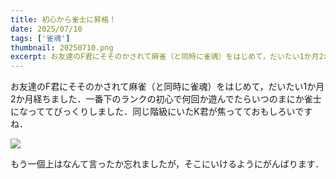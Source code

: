 ```yaml
---
title: 初心から雀士に昇格！
date: 2025/07/10
tags: ['雀魂']
thumbnail: 20250710.png
excerpt: お友達のF君にそそのかされて麻雀（と同時に雀魂）をはじめて，だいたい1か月2か月経ちました．一番下のランクの初心で何回か遊んでたらいつのまにか雀士になっててびっくりしました．同じ階級のK君が焦ってておもしろいですね．
---
```


お友達のF君にそそのかされて麻雀（と同時に雀魂）をはじめて，だいたい1か月2か月経ちました．一番下のランクの初心で何回か遊んでたらいつのまにか雀士になっててびっくりしました．同じ階級にいたK君が焦ってておもしろいですね．

![](20250710.png)

もう一個上はなんて言ったか忘れましたが，そこにいけるようにがんばります．
